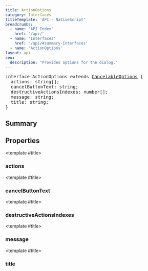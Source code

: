 ```yaml
---
title: ActionOptions
category: Interfaces
titleTemplate: 'API - NativeScript'
breadcrumbs:
  - name: 'API Index'
    href: '/api/'
  - name: 'Interfaces'
    href: '/api/#summary-Interfaces'
  - name: 'ActionOptions'
layout: api
seo:
  description: "Provides options for the dialog."
---
```


<!-- This page is auto generated, do not edit manually. -->
<!-- Run "yarn generate:api-docs" to regenerate -->

<script setup lang="ts">
  import { provide } from "vue";
  import API_DATA from "./ActionOptions.data.json";
  
  provide('API_DATA', API_DATA);
</script>

<APIRefHierarchy v-once />

<pre class="not-prose [&_a]:text-blue-400 [&_a]:no-underline">interface ActionOptions extends <a href="/api/interface/CancelableOptions">CancelableOptions</a> {
  actions: string[];
  cancelButtonText: string;
  destructiveActionsIndexes: number[];
  message: string;
  title: string;
}</pre>

<APIRefComment commentBase64="eyJibG9ja1RhZ3MiOltdLCJtb2RpZmllclRhZ3MiOnt9LCJzdW1tYXJ5IjpbeyJraW5kIjoidGV4dCIsInRleHQiOiJQcm92aWRlcyBvcHRpb25zIGZvciB0aGUgZGlhbG9nLiJ9XX0=" v-once />

## <Heading ignore>Summary</Heading>

<APIRefSummary v-once />

## Properties

<div class="isOptional">

<APIRef for="13010" v-once>

<template #title>

### actions

</template>

</APIRef>

</div>

<div class="isOptional">

<APIRef for="13009" v-once>

<template #title>

### cancelButtonText

</template>

</APIRef>

</div>

<div class="isOptional">

<APIRef for="13011" v-once>

<template #title>

### destructiveActionsIndexes

</template>

</APIRef>

</div>

<div class="isOptional">

<APIRef for="13008" v-once>

<template #title>

### message

</template>

</APIRef>

</div>

<div class="isOptional">

<APIRef for="13007" v-once>

<template #title>

### title

</template>

</APIRef>

</div>
